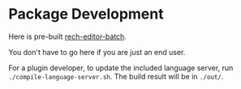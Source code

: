 # Package Development

Here is pre-built [rech-editor-batch](https://github.com/RechInformatica/rech-editor-batch).

You don't have to go here if you are just an end user.

For a plugin developer, to update the included language server,
run `./compile-language-server.sh`. The build result will be in `./out/`.

